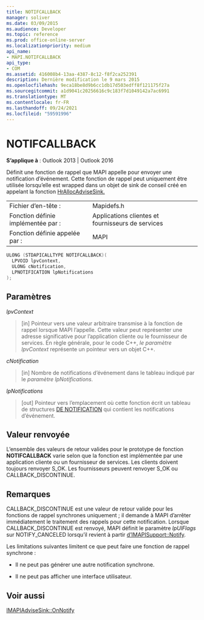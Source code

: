 ```yaml
---
title: NOTIFCALLBACK
manager: soliver
ms.date: 03/09/2015
ms.audience: Developer
ms.topic: reference
ms.prod: office-online-server
ms.localizationpriority: medium
api_name:
- MAPI.NOTIFCALLBACK
api_type:
- COM
ms.assetid: 416008b4-13aa-4387-8c12-f8f2ca252391
description: Dernière modification le 9 mars 2015
ms.openlocfilehash: 9eca18be8d9b6cc1db17d503edff8f121175f27a
ms.sourcegitcommit: a1d9041c20256616c9c183f7d1049142a7ac6991
ms.translationtype: MT
ms.contentlocale: fr-FR
ms.lasthandoff: 09/24/2021
ms.locfileid: "59591996"
---
```

# <a name="notifcallback"></a>NOTIFCALLBACK

  
  
**S’applique à** : Outlook 2013 | Outlook 2016 
  
Définit une fonction de rappel que MAPI appelle pour envoyer une notification d’événement. Cette fonction de rappel peut uniquement être utilisée lorsqu’elle est wrapped dans un objet de sink de conseil créé en appelant la fonction [HrAllocAdviseSink.](hrallocadvisesink.md) 
  
|||
|:-----|:-----|
|Fichier d’en-tête :  <br/> |Mapidefs.h  <br/> |
|Fonction définie implémentée par :  <br/> |Applications clientes et fournisseurs de services  <br/> |
|Fonction définie appelée par :  <br/> |MAPI  <br/> |
   
```cpp
ULONG (STDAPICALLTYPE NOTIFCALLBACK)(
  LPVOID lpvContext,
  ULONG cNotification,
  LPNOTIFICATION lpNotifications
);
```

## <a name="parameters"></a>Paramètres

 _lpvContext_
  
> [in] Pointeur vers une valeur arbitraire transmise à la fonction de rappel lorsque MAPI l’appelle. Cette valeur peut représenter une adresse significative pour l’application cliente ou le fournisseur de services. En règle générale, pour le code C++,  _le paramètre lpvContext_ représente un pointeur vers un objet C++. 
    
 _cNotification_
  
> [in] Nombre de notifications d’événement dans le tableau indiqué par le _paramètre lpNotifications._ 
    
 _lpNotifications_
  
> [out] Pointeur vers l’emplacement où cette fonction écrit un tableau de structures [DE NOTIFICATION](notification.md) qui contient les notifications d’événement. 
    
## <a name="return-value"></a>Valeur renvoyée

L’ensemble des valeurs de retour valides pour le prototype de fonction **NOTIFCALLBACK** varie selon que la fonction est implémentée par une application cliente ou un fournisseur de services. Les clients doivent toujours renvoyer S_OK. Les fournisseurs peuvent renvoyer S_OK ou CALLBACK_DISCONTINUE. 
  
## <a name="remarks"></a>Remarques

CALLBACK_DISCONTINUE est une valeur de retour valide pour les fonctions de rappel synchrones uniquement ; il demande à MAPI d’arrêter immédiatement le traitement des rappels pour cette notification. Lorsque CALLBACK_DISCONTINUE est renvoyé, MAPI définit le paramètre  _lpUlFlags_ sur NOTIFY_CANCELED lorsqu’il revient à partir [d’IMAPISupport::Notify](imapisupport-notify.md). 
  
Les limitations suivantes limitent ce que peut faire une fonction de rappel synchrone :
  
- Il ne peut pas générer une autre notification synchrone.
    
- Il ne peut pas afficher une interface utilisateur.
    
## <a name="see-also"></a>Voir aussi



[IMAPIAdviseSink::OnNotify](imapiadvisesink-onnotify.md)

